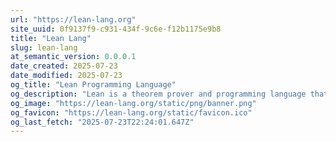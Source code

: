 ```yaml
---
url: "https://lean-lang.org"
site_uuid: 0f9137f9-c931-434f-9c6e-f12b1175e9b8
title: "Lean Lang"
slug: lean-lang
at_semantic_version: 0.0.0.1
date_created: 2025-07-23
date_modified: 2025-07-23
og_title: "Lean Programming Language"
og_description: "Lean is a theorem prover and programming language that enables correct, maintainable, and formally verified code."
og_image: "https://lean-lang.org/static/png/banner.png"
og_favicon: "https://lean-lang.org/static/favicon.ico"
og_last_fetch: "2025-07-23T22:24:01.647Z"
---
```

